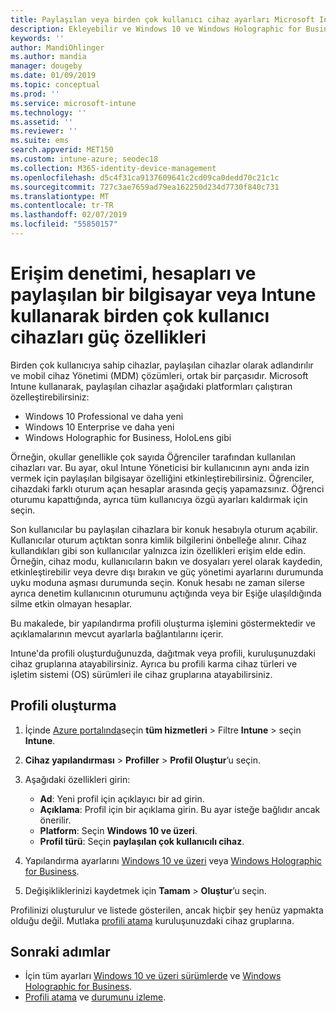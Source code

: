 ```yaml
---
title: Paylaşılan veya birden çok kullanıcı cihaz ayarları Microsoft Intune - Azure | Microsoft Docs
description: Ekleyebilir ve Windows 10 ve Windows Holographic for Business, paylaşılan veya Microsoft Intune birden çok kullanıcı tarafından kullanılan cihazlar kullanabilirsiniz. Tüm ayarların bir listesi ve Microsoft HoloLens de dahil olmak üzere cihazlarda ne yaptıklarını görün. Konuk hesapları denetlemek, hesaplarını yönetme ve etkin olmayan hesaplar silmek, izin verme veya engelleme yerel depoya kaydetme, Ayarla güç ve uyku seçenekleri, ne zaman güncelleştirmeler yüklenir ve cihazları bir cihaz yapılandırma profili eğitim ortamlarında kullanmak seçin.
keywords: ''
author: MandiOhlinger
ms.author: mandia
manager: dougeby
ms.date: 01/09/2019
ms.topic: conceptual
ms.prod: ''
ms.service: microsoft-intune
ms.technology: ''
ms.assetid: ''
ms.reviewer: ''
ms.suite: ems
search.appverid: MET150
ms.custom: intune-azure; seodec18
ms.collection: M365-identity-device-management
ms.openlocfilehash: d5c4f31ca9137609641c2cd09ca0dedd70c21c1c
ms.sourcegitcommit: 727c3ae7659ad79ea162250d234d7730f840c731
ms.translationtype: MT
ms.contentlocale: tr-TR
ms.lasthandoff: 02/07/2019
ms.locfileid: "55850157"
---
```

# <a name="control-access-accounts-and-power-features-on-shared-pc-or-multi-user-devices-using-intune"></a>Erişim denetimi, hesapları ve paylaşılan bir bilgisayar veya Intune kullanarak birden çok kullanıcı cihazları güç özellikleri

Birden çok kullanıcıya sahip cihazlar, paylaşılan cihazlar olarak adlandırılır ve mobil cihaz Yönetimi (MDM) çözümleri, ortak bir parçasıdır. Microsoft Intune kullanarak, paylaşılan cihazlar aşağıdaki platformları çalıştıran özelleştirebilirsiniz:

- Windows 10 Professional ve daha yeni
- Windows 10 Enterprise ve daha yeni
- Windows Holographic for Business, HoloLens gibi

Örneğin, okullar genellikle çok sayıda Öğrenciler tarafından kullanılan cihazları var. Bu ayar, okul Intune Yöneticisi bir kullanıcının aynı anda izin vermek için paylaşılan bilgisayar özelliğini etkinleştirebilirsiniz. Öğrenciler, cihazdaki farklı oturum açan hesaplar arasında geçiş yapamazsınız. Öğrenci oturumu kapattığında, ayrıca tüm kullanıcıya özgü ayarları kaldırmak için seçin.

Son kullanıcılar bu paylaşılan cihazlara bir konuk hesabıyla oturum açabilir. Kullanıcılar oturum açtıktan sonra kimlik bilgilerini önbelleğe alınır. Cihaz kullandıkları gibi son kullanıcılar yalnızca izin özellikleri erişim elde edin. Örneğin, cihaz modu, kullanıcıların bakın ve dosyaları yerel olarak kaydedin, etkinleştirebilir veya devre dışı bırakın ve güç yönetimi ayarlarını durumunda uyku moduna aşması durumunda seçin. Konuk hesabı ne zaman silerse ayrıca denetim kullanıcının oturumunu açtığında veya bir Eşiğe ulaşıldığında silme etkin olmayan hesaplar.

Bu makalede, bir yapılandırma profili oluşturma işlemini göstermektedir ve açıklamalarının mevcut ayarlarla bağlantılarını içerir.

Intune'da profili oluşturduğunuzda, dağıtmak veya profili, kuruluşunuzdaki cihaz gruplarına atayabilirsiniz. Ayrıca bu profili karma cihaz türleri ve işletim sistemi (OS) sürümleri ile cihaz gruplarına atayabilirsiniz.

## <a name="create-the-profile"></a>Profili oluşturma

1. İçinde [Azure portalında](https://portal.azure.com)seçin **tüm hizmetleri** > Filtre **Intune** > seçin **Intune**.
2. **Cihaz yapılandırması** > **Profiller** > **Profil Oluştur**’u seçin.
3. Aşağıdaki özellikleri girin:

   - **Ad**: Yeni profil için açıklayıcı bir ad girin.
   - **Açıklama**: Profil için bir açıklama girin. Bu ayar isteğe bağlıdır ancak önerilir.
   - **Platform**: Seçin **Windows 10 ve üzeri**.
   - **Profil türü**: Seçin **paylaşılan çok kullanıcılı cihaz**.

4. Yapılandırma ayarlarını [Windows 10 ve üzeri](shared-user-device-settings-windows.md) veya [Windows Holographic for Business](shared-user-device-settings-windows-holographic.md).

5. Değişikliklerinizi kaydetmek için **Tamam** > **Oluştur**’u seçin.

Profilinizi oluşturulur ve listede gösterilen, ancak hiçbir şey henüz yapmakta olduğu değil. Mutlaka [profili atama](device-profile-assign.md) kuruluşunuzdaki cihaz gruplarına.

## <a name="next-steps"></a>Sonraki adımlar

- İçin tüm ayarları [Windows 10 ve üzeri sürümlerde](shared-user-device-settings-windows.md) ve [Windows Holographic for Business](shared-user-device-settings-windows-holographic.md).
- [Profili atama](device-profile-assign.md) ve [durumunu izleme](device-profile-monitor.md).
